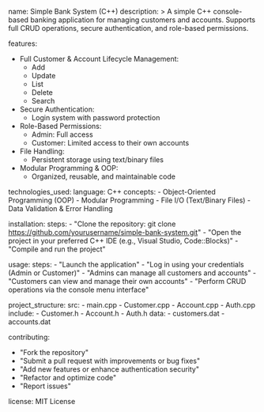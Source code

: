 name: Simple Bank System (C++)
description: >
  A simple C++ console-based banking application for managing customers and accounts. 
  Supports full CRUD operations, secure authentication, and role-based permissions.

features:
  - Full Customer & Account Lifecycle Management:
      - Add
      - Update
      - List
      - Delete
      - Search
  - Secure Authentication:
      - Login system with password protection
  - Role-Based Permissions:
      - Admin: Full access
      - Customer: Limited access to their own accounts
  - File Handling:
      - Persistent storage using text/binary files
  - Modular Programming & OOP:
      - Organized, reusable, and maintainable code

technologies_used:
  language: C++
  concepts:
    - Object-Oriented Programming (OOP)
    - Modular Programming
    - File I/O (Text/Binary Files)
    - Data Validation & Error Handling

installation:
  steps:
    - "Clone the repository: git clone https://github.com/yourusername/simple-bank-system.git"
    - "Open the project in your preferred C++ IDE (e.g., Visual Studio, Code::Blocks)"
    - "Compile and run the project"

usage:
  steps:
    - "Launch the application"
    - "Log in using your credentials (Admin or Customer)"
    - "Admins can manage all customers and accounts"
    - "Customers can view and manage their own accounts"
    - "Perform CRUD operations via the console menu interface"

project_structure:
  src:
    - main.cpp
    - Customer.cpp
    - Account.cpp
    - Auth.cpp
  include:
    - Customer.h
    - Account.h
    - Auth.h
  data:
    - customers.dat
    - accounts.dat

contributing:
  - "Fork the repository"
  - "Submit a pull request with improvements or bug fixes"
  - "Add new features or enhance authentication security"
  - "Refactor and optimize code"
  - "Report issues"

license: MIT License

